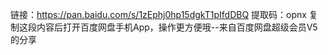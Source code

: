 链接：https://pan.baidu.com/s/1zEphj0hp15dgkT1pIfdDBQ 
提取码：opnx 
复制这段内容后打开百度网盘手机App，操作更方便哦--来自百度网盘超级会员V5的分享
